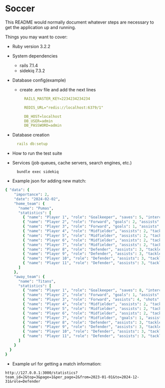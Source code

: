 # Soccer

This README would normally document whatever steps are necessary to get the
application up and running.

Things you may want to cover:

* Ruby version 3.2.2

* System dependencies
    - rails 7.1.4
    - sidekiq 7.3.2

* Database config(example)
  
  - create .env file and add the next lines
    ```yaml
      RAILS_MASTER_KEY=2234234234234
    
      REDIS_URL="redis://localhost:6379/1"
    
      DB_HOST=localhost
      DB_USER=admin
      DB_PASSWORD=admin
    ```

* Database creation
  ```yaml
    rails db:setup
  ```

* How to run the test suite

* Services (job queues, cache servers, search engines, etc.)
  ```shell
    bundle exec sidekiq
  ```

* Example json for adding new match:

```ruby
{ "data": {
    "importance": 2,
    "date": "2024-02-02",
    "home_team": {
      "name": "Pumas",
      "statistics": [
        { "name": "Player 1", "role": "Goalkeeper", "saves": 5, "interceptions": 2, "distribution": 2 },
        { "name": "Player 2", "role": "Forward", "goals": 2, "assists": 2, "shots": 2 },
        { "name": "Player 3", "role": "Forward", "goals": 1, "assists": 4, "shots": 3 },
        { "name": "Player 4", "role": "Midfielder", "assists": 2, "tackles": 8 },
        { "name": "Player 5", "role": "Midfielder", "assists": 2, "tackles": 8 },
        { "name": "Player 6", "role": "Midfielder", "assists": 2, "tackles": 8 },
        { "name": "Player 7", "role": "Midfielder", "assists": 2, "tackles": 8 },
        { "name": "Player 8", "role": "Defender", "assists": 3, "tackles": 6, "blocks": 7 },
        { "name": "Player 9", "role": "Defender", "assists": 3, "tackles": 6, "blocks": 7 },
        { "name": "Player 10", "role": "Defender", "assists": 3, "tackles": 6, "blocks": 7 },
        { "name": "Player 11", "role": "Defender", "assists": 3, "tackles": 6, "blocks": 7 }
      ]
    },
    "away_team": {
      "name": "Titans",
      "statistics": [
        { "name": "Player 1", "role": "Goalkeeper", "saves": 8, "interceptions": 2, "distribution": 2 },
        { "name": "Player 2", "role": "Forward", "goals": 1, "assists": 2, "shots": 2 },
        { "name": "Player 3", "role": "Forward", "assists": 4, "shots": 3 },
        { "name": "Player 4", "role": "Midfielder", "assists": 2, "tackles": 8 },
        { "name": "Player 5", "role": "Midfielder", "assists": 2, "tackles": 8 },
        { "name": "Player 6", "role": "Midfielder", "assists": 2, "tackles": 8 },
        { "name": "Player 7", "role": "Midfielder", "goals": 1, "assists": 2, "tackles": 8 },
        { "name": "Player 8", "role": "Defender", "assists": 3, "tackles": 6, "blocks": 7 },
        { "name": "Player 9", "role": "Defender", "assists": 3, "tackles": 6, "blocks": 7 },
        { "name": "Player 10", "role": "Defender", "assists": 3, "tackles": 6, "blocks": 7 },
        { "name": "Player 11", "role": "Defender", "assists": 3, "tackles": 6, "blocks": 7 }
      ]
    }
  }
}
```

* Example url for getting a match information:

```http://127.0.0.1:3000/statistics?team_id=2&top=3&page=1&per_page=2&from=2023-01-01&to=2024-12-31&role=Defender```
